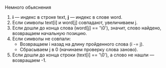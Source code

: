 Немного обьяснения
1. **i** — индекс в строке text, **j** — индекс в слове word.
2. Если символы text[i] и word[j] совпадают, увеличиваем j.
3. Если дошли до конца слова (word[j] == '\0'), значит, слово найдено, возвращаем начальную позицию.
4. Если символы не совпали:
   - Возвращаем i назад на длину пройденного слова (i -= j).
   - Сбрасываем j в 0 (начинаем проверку слова заново).
5. Если дошли до конца строки (text[i] == '\0'), а слово не нашли — возвращаем -1.
